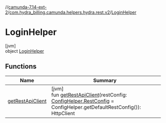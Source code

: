 //[camunda-7.14-ext-2](../../../index.md)/[com.hydra_billing.camunda.helpers.hydra.rest.v2](../index.md)/[LoginHelper](index.md)

# LoginHelper

[jvm]\
object [LoginHelper](index.md)

## Functions

| Name | Summary |
|---|---|
| [getRestApiClient](get-rest-api-client.md) | [jvm]<br>fun [getRestApiClient](get-rest-api-client.md)(restConfig: [ConfigHelper.RestConfig](../../com.hydra_billing.camunda.helpers.common/-config-helper/-rest-config/index.md) = ConfigHelper.getDefaultRestConfig()): HttpClient |
